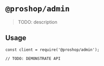 # `@proshop/admin`

> TODO: description

## Usage

```
const client = require('@proshop/admin');

// TODO: DEMONSTRATE API
```

